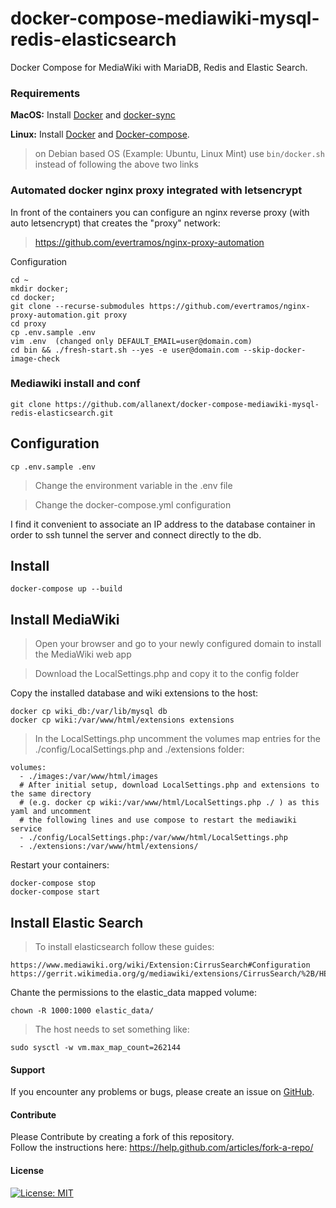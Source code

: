 # docker-compose-mediawiki-mysql-redis-elasticsearch

Docker Compose for MediaWiki with MariaDB, Redis and Elastic Search.

### Requirements

**MacOS:**
Install [Docker](https://docs.docker.com/docker-for-mac/install/) and [docker-sync](http://docker-sync.io/)

**Linux:** 
Install [Docker](https://docs.docker.com/engine/installation/linux/docker-ce/ubuntu/) and [Docker-compose](https://docs.docker.com/compose/install/#install-compose).
> on Debian based OS (Example: Ubuntu, Linux Mint) use `bin/docker.sh` instead of following the above two links 

### Automated docker nginx proxy integrated with letsencrypt

In front of the containers you can configure an nginx reverse proxy (with auto letsencrypt) that creates the "proxy" network:

> https://github.com/evertramos/nginx-proxy-automation

Configuration

    cd ~
    mkdir docker; 
    cd docker;
    git clone --recurse-submodules https://github.com/evertramos/nginx-proxy-automation.git proxy
    cd proxy
    cp .env.sample .env
    vim .env  (changed only DEFAULT_EMAIL=user@domain.com)
    cd bin && ./fresh-start.sh --yes -e user@domain.com --skip-docker-image-check

### Mediawiki install and conf
    
    git clone https://github.com/allanext/docker-compose-mediawiki-mysql-redis-elasticsearch.git
## Configuration

    cp .env.sample .env
     
> Change the environment variable in the .env file

> Change the docker-compose.yml configuration

I find it convenient to associate an IP address to the database container in order to ssh tunnel the server and connect directly to the db.
## Install

    docker-compose up --build

## Install MediaWiki

> Open your browser and go to your newly configured domain to install the MediaWiki web app

> Download the LocalSettings.php and copy it to the config folder

Copy the installed database and wiki extensions to the host:

    docker cp wiki_db:/var/lib/mysql db
    docker cp wiki:/var/www/html/extensions extensions

> In the LocalSettings.php uncomment the volumes map entries for the ./config/LocalSettings.php and ./extensions folder:

    volumes:
      - ./images:/var/www/html/images
      # After initial setup, download LocalSettings.php and extensions to the same directory 
      # (e.g. docker cp wiki:/var/www/html/LocalSettings.php ./ ) as this yaml and uncomment
      # the following lines and use compose to restart the mediawiki service
      - ./config/LocalSettings.php:/var/www/html/LocalSettings.php
      - ./extensions:/var/www/html/extensions/
  
Restart your containers:

    docker-compose stop
    docker-compose start
    
## Install Elastic Search

> To install elasticsearch follow these guides:

    https://www.mediawiki.org/wiki/Extension:CirrusSearch#Configuration
    https://gerrit.wikimedia.org/g/mediawiki/extensions/CirrusSearch/%2B/HEAD/README

Chante the permissions to the elastic_data mapped volume:

    chown -R 1000:1000 elastic_data/

> The host needs to set something like:
    
    sudo sysctl -w vm.max_map_count=262144

#### Support
If you encounter any problems or bugs, please create an issue on [GitHub](https://github.com/allanext/docker-compose-mediawiki-mysql-redis-elasticsearch/issues).

#### Contribute
Please Contribute by creating a fork of this repository.  
Follow the instructions here: https://help.github.com/articles/fork-a-repo/

#### License
[![License: MIT](https://img.shields.io/badge/License-MIT-yellow.svg)](https://openng.de/source.org/licenses/MIT)